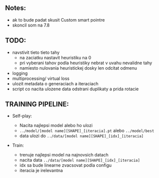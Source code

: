 ## Notes:
* ak to bude padat skusit Custom smart pointre
* skoncil som na 7.8

## TODO:
* navstivit tieto tieto tahy
	* na zaciatku nastavit heuristiku na 0
	* pri vyberani tahov podla heuristiky nebrat v uvahu nevalidne tahy
	* namiesto nulovania heuristickej dosky len odcitat odmenu
* logging
* multiprocessing/ virtual loss
* ulozit metadata o generaciach a iteraciach
* script co nacita ulozene data odstrani duplikaty a prida rotacie

## TRAINING PIPELINE:
* Self-play:
	* Nacita najlepsi model alebo ho ulozi
	* `../model/[model name][SHAPE]_[iteracia].pt` alebo `../model/best`
	* data ulozi do `../data/[model name][SHAPE]_[idx]_[iteracia]`

* Train:
	* trenuje najlepsi model na najnovsich datach
	* nacita data `../data/[model name][SHAPE]_[idx]_[iteracia]`
	* idx sa bude linearne zvacsovat podla configu
	* iteracia je irelevantna
